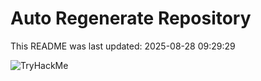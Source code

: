 # Auto Regenerate Repository

This README was last updated: 2025-08-28 09:29:29

 ![TryHackMe](https://tryhackme.com/badge/533634)